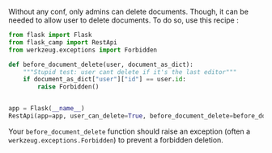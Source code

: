 Without any conf, only admins can delete documents. Though, it can be needed to allow user to delete documents. To do so, use this recipe : 

```python
from flask import Flask
from flask_camp import RestApi
from werkzeug.exceptions import Forbidden

def before_document_delete(user, document_as_dict):
    """Stupid test: user cant delete if it's the last editor"""
    if document_as_dict["user"]["id"] == user.id:
        raise Forbidden()


app = Flask(__name__)
RestApi(app=app, user_can_delete=True, before_document_delete=before_document_delete)
```

Your `before_document_delete` function should raise an exception (often a `werkzeug.exceptions.Forbidden`) to prevent a forbidden deletion.